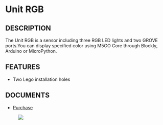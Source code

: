 # Unit RGB

## DESCRIPTION

The Unit RGB is a sensor including three RGB LED lights and two GROVE
ports.You can display specified color using M5GO Core through Blockly,
Arduino or MicroPython.

## FEATURES

-  Two Lego installation holes

## DOCUMENTS

- [Purchase](https://www.aliexpress.com/store/3226069?spm=2114.search0104.3.5.66051a4dlpB2ti)

<figure>
    <img src="assets/img/product_pics/units/M5GO_Unit_rgb.png">
</figure>